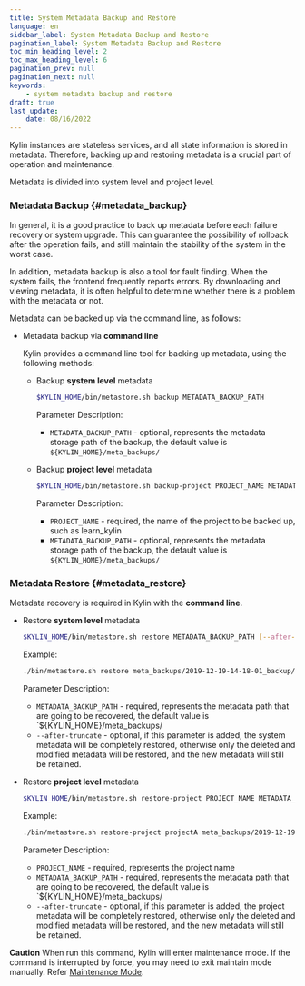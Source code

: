 ```yaml
---
title: System Metadata Backup and Restore
language: en
sidebar_label: System Metadata Backup and Restore
pagination_label: System Metadata Backup and Restore
toc_min_heading_level: 2
toc_max_heading_level: 6
pagination_prev: null
pagination_next: null
keywords:
    - system metadata backup and restore
draft: true
last_update:
    date: 08/16/2022
---
```


Kylin instances are stateless services, and all state information is stored in metadata. Therefore, backing up and restoring metadata is a crucial part of operation and maintenance.

Metadata is divided into system level and project level. 

### Metadata Backup	{#metadata_backup}

In general, it is a good practice to back up metadata before each failure recovery or system upgrade. This can guarantee the possibility of rollback after the operation fails, and still maintain the stability of the system in the worst case.

In addition, metadata backup is also a tool for fault finding. When the system fails, the frontend frequently reports errors. By downloading and viewing metadata, it is often helpful to determine whether there is a problem with the metadata or not.

Metadata can be backed up via the command line, as follows:

- Metadata backup via **command line**

  Kylin provides a command line tool for backing up metadata, using the following methods:

  - Backup **system level** metadata

     ```sh
     $KYLIN_HOME/bin/metastore.sh backup METADATA_BACKUP_PATH
     ```
    Parameter Description:

    - `METADATA_BACKUP_PATH` - optional, represents the metadata storage path of the backup, the default value is `${KYLIN_HOME}/meta_backups/`
    
  - Backup **project level** metadata

     ```sh
     $KYLIN_HOME/bin/metastore.sh backup-project PROJECT_NAME METADATA_BACKUP_PATH
     ```

     Parameter Description:

     - `PROJECT_NAME` - required, the name of the project to be backed up, such as learn_kylin
     - `METADATA_BACKUP_PATH` - optional, represents the metadata storage path of the backup, the default value is `${KYLIN_HOME}/meta_backups/`
     

### Metadata Restore    {#metadata_restore}

Metadata recovery is required in Kylin with the **command line**.

- Restore **system level** metadata

  ```sh
  $KYLIN_HOME/bin/metastore.sh restore METADATA_BACKUP_PATH [--after-truncate]
  ```
  Example:
  ```sh
  ./bin/metastore.sh restore meta_backups/2019-12-19-14-18-01_backup/
  ```
  
  Parameter Description:
  - `METADATA_BACKUP_PATH` - required, represents the metadata path that are going to be recovered, the default value is `${KYLIN_HOME}/meta_backups/
  - `--after-truncate` - optional, if this parameter is added, the system metadata will be completely restored, otherwise only the deleted and modified metadata will be restored, and the new metadata will still be retained.

- Restore **project level** metadata 

   ```sh
   $KYLIN_HOME/bin/metastore.sh restore-project PROJECT_NAME METADATA_BACKUP_PATH [--after-truncate]
   ```
  Example:
  ```sh
  ./bin/metastore.sh restore-project projectA meta_backups/2019-12-19-14-18-01_backup/
  ```

  Parameter Description:

   - `PROJECT_NAME` - required, represents the project name
   - `METADATA_BACKUP_PATH` - required, represents the metadata path that are going to be recovered, the default value is `${KYLIN_HOME}/meta_backups/
   - `--after-truncate` - optional, if this parameter is added, the project metadata will be completely restored, otherwise only the deleted and modified metadata will be restored, and the new metadata will still be retained.
   
**Caution** When run this command, Kylin will enter maintenance mode. If the command is interrupted by force, you may need to exit maintain mode manually. Refer [Maintenance Mode](../../maintenance_mode.md).
